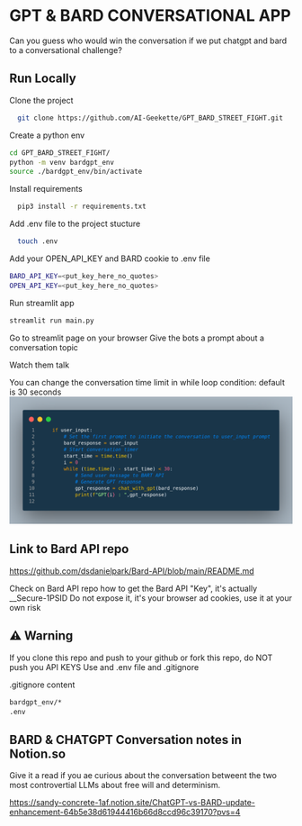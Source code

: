 # GPT & BARD CONVERSATIONAL APP
Can you guess who would win the conversation if we put chatgpt and bard to a conversational challenge?

## Run Locally

Clone the project

```bash
  git clone https://github.com/AI-Geekette/GPT_BARD_STREET_FIGHT.git
```

Create a python env

```bash
cd GPT_BARD_STREET_FIGHT/
python -m venv bardgpt_env
source ./bardgpt_env/bin/activate
```

Install requirements
```bash
  pip3 install -r requirements.txt

```

Add .env file to the project stucture

```bash
  touch .env
```

Add your OPEN_API_KEY and BARD cookie to .env file
```bash
BARD_API_KEY=<put_key_here_no_quotes>
OPEN_API_KEY=<put_key_here_no_quotes>
```


Run streamlit app
```bash
streamlit run main.py
```

Go to streamlit page on your browser
Give the bots a prompt about a conversation topic

Watch them talk

You can change the conversation time limit in while loop condition: default is 30 seconds
![code snippet](media/code_gpt_bard.png)

## Link to Bard API repo

https://github.com/dsdanielpark/Bard-API/blob/main/README.md

Check on Bard API repo how to get the Bard API "Key", it's actually  __Secure-1PSID
Do not expose it, it's your browser ad cookies, use it at your own risk

## ⚠️ Warning

If you clone this repo and push to your github or fork this repo, do NOT push you API KEYS
Use and .env file and .gitignore

.gitignore content

```bash
bardgpt_env/*
.env
```

## BARD & CHATGPT Conversation notes in Notion.so

Give it a read if you ae curious about the conversation betweent the two most controvertial LLMs about free will and determinism.

https://sandy-concrete-1af.notion.site/ChatGPT-vs-BARD-update-enhancement-64b5e38d61944416b66d8ccd96c39170?pvs=4